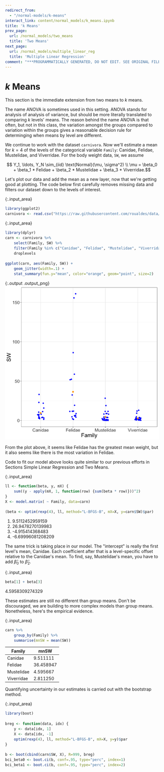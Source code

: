 ```yaml
---
redirect_from:
  - "/normal-models/k-means"
interact_link: content/normal_models/k_means.ipynb
title: 'k Means'
prev_page:
  url: /normal_models/two_means
  title: 'Two Means'
next_page:
  url: /normal_models/multiple_linear_reg
  title: 'Multiple Linear Regression'
comment: "***PROGRAMMATICALLY GENERATED, DO NOT EDIT. SEE ORIGINAL FILES IN /content***"
---
```


# $k$ Means

This section is the immediate extension from two means to $k$ means. 

The name ANOVA is sometimes used in this setting. ANOVA stands for analysis of analysis of variance, but should be more literally translated to comparing $k$ levels' means.  The reason behind the name ANOVA is that often, but not in this class, the variation amongst the groups compared to variation within the groups gives a reasonable decision rule for determinging when means by level are different.

We continue to work with the dataset $\texttt{carnivora}$.  Now we'll estimate a mean for $k = 4$ of the levels of the categorical variable $\texttt{Family}$: Canidae, Felidae, Mustelidae, and Viverridae. For the body weight data, $\texttt{SW}$, we assume

$$ Y_1, \ldots, Y_N \sim_{iid} \text{Normal}(\mu, \sigma^2) \\
\mu = \beta_0 + \beta_1 * Felidae + \beta_2 * Mustelidae + \beta_3 * Viverridae.$$

Let's plot our data and add the mean as a new layer, now that we're getting good at plotting.  The code below first carefully removes missing data and filters our dataset down to the levels of interest.



{:.input_area}
```R
library(ggplot2)
carnivora <- read.csv("https://raw.githubusercontent.com/roualdes/data/master/carnivora.csv")
```




{:.input_area}
```R
library(dplyr)
carn <- carnivora %>%
    select(Family, SW) %>%
    filter(Family %in% c("Canidae", "Felidae", "Mustelidae", "Viverridae")) %>%
    droplevels

ggplot(carn, aes(Family, SW)) + 
    geom_jitter(width=.1) +
    stat_summary(fun.y="mean", color="orange", geom="point", size=2)


```





{:.output .output_png}
![png](../images/normal_models/k_means_2_1.png)



From the plot above, it seems like Felidae has the greatest mean weight, but it also seems like there is the most variation in Felidae.

Code to fit our model above looks quite similar to our previous efforts in Sections Simple Linear Regression and Two Means.



{:.input_area}
```R
ll <- function(beta, y, mX) {
    sum((y - apply(mX, 1, function(row) {sum(beta * row)}))^2)
}
X <- model.matrix( ~ Family, data=carn)

(beta <- optim(rexp(4), ll, method="L-BFGS-B", mX=X, y=carn$SW)$par)
```



<div markdown="0" class="output output_html">
<ol class=list-inline>
	<li>9.5112452959159</li>
	<li>26.9478270139983</li>
	<li>-4.915414368483</li>
	<li>-6.69996081208209</li>
</ol>

</div>


The same trick is taking place in our model.  The "intercept" is really the first level's mean, Canidae.  Each coefficient after that is a level-specific offset relative to the Canidae's mean.  To find, say, Mustelidae's mean, you have to add $\hat{\beta}_0$ to $\hat{\beta}_2$.



{:.input_area}
```R
beta[1] + beta[3]
```



<div markdown="0" class="output output_html">
4.5958309274329
</div>


These estimates are still no different than group means.  Don't be discouraged, we are building to more complex models than group means.  Nonetheless, here's the empirical evidence.



{:.input_area}
```R
carn %>%
    group_by(Family) %>%
    summarise(mnSW = mean(SW))
```



<div markdown="0" class="output output_html">
<table>
<thead><tr><th scope=col>Family</th><th scope=col>mnSW</th></tr></thead>
<tbody>
	<tr><td>Canidae   </td><td> 9.511111 </td></tr>
	<tr><td>Felidae   </td><td>36.458947 </td></tr>
	<tr><td>Mustelidae</td><td> 4.595667 </td></tr>
	<tr><td>Viverridae</td><td> 2.811250 </td></tr>
</tbody>
</table>

</div>


Quantifying uncertainty in our estimates is carried out with the bootstrap method.



{:.input_area}
```R
library(boot)

breg <- function(data, idx) {
    y <- data[idx, 1]
    X <- data[idx, -1]
    optim(rexp(4), ll, method="L-BFGS-B", mX=X, y=y)$par
}

b <- boot(cbind(carn$SW, X), R=999, breg)
bci_beta0 <- boot.ci(b, conf=.95, type="perc", index=1)
bci_beta1 <- boot.ci(b, conf=.95, type="perc", index=2)
```

